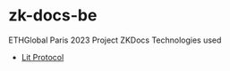 # zk-docs-be
ETHGlobal Paris 2023 Project ZKDocs
Technologies used
- [Lit Protocol](https://litprotocol.com)
